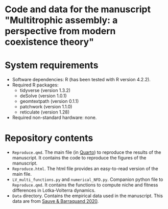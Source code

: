 # Code and data for the manuscript "Multitrophic assembly: a perspective from modern coexistence theory"

# System requirements
- Software dependencies: R (has been tested with R version 4.2.2).
- Required R packages:
  - tidyverse (version 1.3.2)
  - deSolve (version 1.0.1)
  - geomtextpath (version 0.1.1)
  - patchwork (version 1.1.0)
  - reticulate (version 1.28)
- Required non-standard hardware: none.

# Repository contents
- `Reproduce.qmd`. The main file (in [Quarto](https://quarto.org/)) to reproduce the results of the manuscript. It contains the code to reproduce the figures of the manuscript. 
- `Reproduce.html`. The html file provides an easy-to-read version of the main file.
- `LV_multi_functions.py` and `numerical_NFD.py`. Companion python file to `Reproduce.qmd`. It contains the functions to compute niche and fitness differences in Lotka-Volterra dynamics.
- `Data` directory. Contains the empirical data used in the manuscript. This data are from [Sauve & Barraquand 2020](https://besjournals.onlinelibrary.wiley.com/doi/10.1111/1365-2656.13227).
